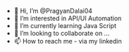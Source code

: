 - 👋 Hi, I’m @PragyanDalai04
- 👀 I’m interested in API/UI Automation
- 🌱 I’m currently learning Java Script
- 💞️ I’m looking to collaborate on ...
- 📫 How to reach me - via my linkedin 

<!---
PragyanDalai04/PragyanDalai04 is a ✨ special ✨ repository because its `README.md` (this file) appears on your GitHub profile.
You can click the Preview link to take a look at your changes.
--->
